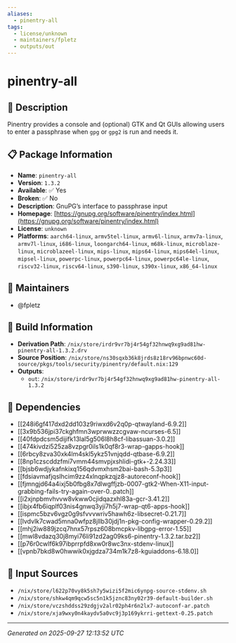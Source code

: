 ```yaml
---
aliases:
  - pinentry-all
tags:
  - license/unknown
  - maintainers/fpletz
  - outputs/out
---
```


# pinentry-all

## 📝 Description

Pinentry provides a console and (optional) GTK and Qt GUIs allowing users
to enter a passphrase when `gpg` or `gpg2` is run and needs it.


## 📋 Package Information

- **Name**: `pinentry-all`
- **Version**: `1.3.2`
- **Available**: ✅ Yes
- **Broken**: ✅ No
- **Description**: GnuPG’s interface to passphrase input
- **Homepage**: [https://gnupg.org/software/pinentry/index.html](https://gnupg.org/software/pinentry/index.html)
- **License**: `unknown`
- **Platforms**: `aarch64-linux`, `armv5tel-linux`, `armv6l-linux`, `armv7a-linux`, `armv7l-linux`, `i686-linux`, `loongarch64-linux`, `m68k-linux`, `microblaze-linux`, `microblazeel-linux`, `mips-linux`, `mips64-linux`, `mips64el-linux`, `mipsel-linux`, `powerpc-linux`, `powerpc64-linux`, `powerpc64le-linux`, `riscv32-linux`, `riscv64-linux`, `s390-linux`, `s390x-linux`, `x86_64-linux`
## 👥 Maintainers

- @fpletz


## 🔧 Build Information

- **Derivation Path**: `/nix/store/irdr9vr7bj4r54gf32hnwq9xg9ad81hw-pinentry-all-1.3.2.drv`
- **Source Position**: `/nix/store/ns30sqxb36k8jrds8z18rv96bpnwc60d-source/pkgs/tools/security/pinentry/default.nix:129`
- **Outputs**:
  - `out`:  `/nix/store/irdr9vr7bj4r54gf32hnwq9xg9ad81hw-pinentry-all-1.3.2`

## 🔗 Dependencies

- [[248i6gf417dxd2dd103z9riwxd6v2q0p-qtwayland-6.9.2]]
- [[3x9b536jpi37ckghfmn3wprwwzzcgvaw-ncurses-6.5]]
- [[40fdpdcsm5dijifk13lal5g506l8h8cf-libassuan-3.0.2]]
- [[474kivdzi525za8vzpgr0ils1k0qf8r3-wrap-gapps-hook]]
- [[6rbcy8zva30xk4lm4skl5ykz51vnjqdd-qtbase-6.9.2]]
- [[8np1czscddzfmi7vmm44smvpjxshlidi-gtk+-2.24.33]]
- [[bjsb6wdjykafnkixq156qdvmxhsm2bai-bash-5.3p3]]
- [[fdsiavmafjqslhcim9zz4xlnqpkzqjz8-autoreconf-hook]]
- [[fjmngjd64a4ixj5b0fbg8x7dlwgffjzb-0007-gtk2-When-X11-input-grabbing-fails-try-again-over-0..patch]]
- [[i2xjnpbmvhvvw8vkww0cjidqazxhl83a-gcr-3.41.2]]
- [[ibjx4fb6iqplf03nis4gnwq3yji7h5j7-wrap-qt6-apps-hook]]
- [[ispmc5bzv6vgz0g9sfvvvwriv5hawh6z-libsecret-0.21.7]]
- [[lvdvlk7cwad5mna0wfpz8jllb30jdj1n-pkg-config-wrapper-0.29.2]]
- [[mhj2iw889jzcq7hnx57rpsz608bmcpkv-libgpg-error-1.55]]
- [[mwl8vdazq30j8myi76li91zd2ag09ks6-pinentry-1.3.2.tar.bz2]]
- [[p76r0cwlf6k97ibprrpfd8xw0r8wc3nx-stdenv-linux]]
- [[vpnb7bkd8w0hwwik0xjgdza734m1k7z8-kguiaddons-6.18.0]]

## 📁 Input Sources

- `/nix/store/l622p70vy8k5sh7y5wizi5f2mic6ynpg-source-stdenv.sh`
- `/nix/store/shkw4qm9qcw5sc5n1k5jznc83ny02r39-default-builder.sh`
- `/nix/store/vczshddss29zdgjv2alr02ph4r6n2lx7-autoconf-ar.patch`
- `/nix/store/xja9wxy0n4kaydv5a0vc9j3p169ykrri-gettext-0.25.patch`

---
*Generated on 2025-09-27 12:13:52 UTC*
